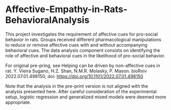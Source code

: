 # Affective-Empathy-in-Rats-BehavioralAnalysis

This project investigates the requirement of affective cues for pro-social behavior in rats. Groups received different pharmacological manipulations to reduce or remove affective cues with and without accompanying behavioral cues. The data analysis component consists on identifying the role of affective and behavioral cues in the likelihood of pro-social behavior.

For original pre-pring, see Helping can be driven by non-affective cues in rat. Y. Vieira Sugano, H.Z. Shan, N.M.R. Molasky, P. Mason. bioRxiv 2022.07.01.498150; doi: https://doi.org/10.1101/2022.07.01.498150

Note that the analysis in the pre-print version is not aligned with the analysis presented here. After careful consideration of the experimental setup, logistic regression and generalized mixed models were deemed more appropriate.
